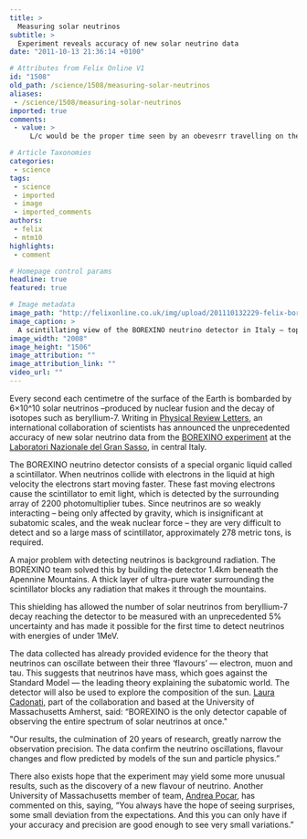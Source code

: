 ```yaml
---
title: >
  Measuring solar neutrinos
subtitle: >
  Experiment reveals accuracy of new solar neutrino data
date: "2011-10-13 21:36:14 +0100"

# Attributes from Felix Online V1
id: "1508"
old_path: /science/1508/measuring-solar-neutrinos
aliases:
 - /science/1508/measuring-solar-neutrinos
imported: true
comments:
 - value: >
     L/c would be the proper time seen by an obevesrr travelling on the beam of light, the shortest time to travel a distance L. I do know the standard proper time definition But for all practical purposes, my use is not bad there.By the other hand, I agree with about your critics on the other side. I read my Master thesis on neutrinos last October, but I did not focus on Supernova neutrinos (just reading on it in the last days), I was more general and I did a general review on neutrino Physics. Yeah, it is the density during the collapse and the increasingly high density what somehow ties photons with a block-out, Perhaps I should have not gone deeper on the Supernova issue, but indeed I remember that the time of flight calculation I did was suggested in some of my books on neutrinos. I will fix it ( I had other two mistakes I had to fix too I was doing and I am yet a crash course on SR in order to pave the path into a more ambitious plan for my blog: discuss Physics and Mathematics at higher level). Thank y

# Article Taxonomies
categories:
 - science
tags:
 - science
 - imported
 - image
 - imported_comments
authors:
 - felix
 - mtm10
highlights:
 - comment

# Homepage control params
headline: true
featured: true

# Image metadata
image_path: "http://felixonline.co.uk/img/upload/201110132229-felix-borex_people_1hi-res.jpg"
image_caption: >
  A scintillating view of the BOREXINO neutrino detector in Italy – top lads
image_width: "2008"
image_height: "1506"
image_attribution: ""
image_attribution_link: ""
video_url: ""
---
```


Every second each centimetre of the surface of the Earth is bombarded by 6×10^10 solar neutrinos –produced by nuclear fusion and the decay of isotopes such as beryllium-7. Writing in [Physical Review Letters](http://prl.aps.org/), an international collaboration of scientists has announced the unprecedented accuracy of new solar neutrino data from the [BOREXINO experiment](http://borex.lngs.infn.it/) at the [Laboratori Nazionale del Gran Sasso](http://www.lngs.infn.it/), in central Italy.

The BOREXINO neutrino detector consists of a special organic liquid called a scintillator. When neutrinos collide with electrons in the liquid at high velocity the electrons start moving faster. These fast moving electrons cause the scintillator to emit light, which is detected by the surrounding array of 2200 photomultiplier tubes. Since neutrinos are so weakly interacting – being only affected by gravity, which is insignificant at subatomic scales, and the weak nuclear force – they are very difficult to detect and so a large mass of scintillator, approximately 278 metric tons, is required.

A major problem with detecting neutrinos is background radiation. The BOREXINO team solved this by building the detector 1.4km beneath the Apennine Mountains. A thick layer of ultra-pure water surrounding the scintillator blocks any radiation that makes it through the mountains.

This shielding has allowed the number of solar neutrinos from beryllium-7 decay reaching the detector to be measured with an unprecedented 5% uncertainty and has made it possible for the first time to detect neutrinos with energies of under 1MeV.

The data collected has already provided evidence for the theory that neutrinos can oscillate between their three ‘flavours’ — electron, muon and tau. This suggests that neutrinos have mass, which goes against the Standard Model — the leading theory explaining the subatomic world. The detector will also be used to explore the composition of the sun. [Laura Cadonati](http://blogs.umass.edu/cadonati/), part of the collaboration and based at the University of Massachusetts Amherst, said: “BOREXINO is the only detector capable of observing the entire spectrum of solar neutrinos at once."

"Our results, the culmination of 20 years of research, greatly narrow the observation precision. The data confirm the neutrino oscillations, flavour changes and flow predicted by models of the sun and particle physics.”

There also exists hope that the experiment may yield some more unusual results, such as the discovery of a new flavour of neutrino. Another University of Massachusetts member of team, [Andrea Pocar](http://people.umass.edu/pocar/Welcome.html), has commented on this, saying, “You always have the hope of seeing surprises, some small deviation from the expectations. And this you can only have if your accuracy and precision are good enough to see very small variations.”
